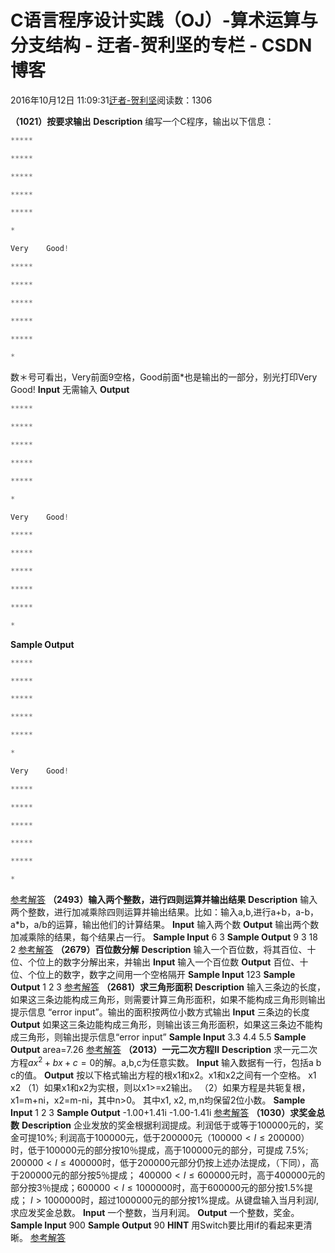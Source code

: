 
# C语言程序设计实践（OJ）-算术运算与分支结构 - 迂者-贺利坚的专栏 - CSDN博客

2016年10月12日 11:09:31[迂者-贺利坚](https://me.csdn.net/sxhelijian)阅读数：1306


**（1021）按要求输出**
**Description**
编写一个C程序，输出以下信息：
```python
*****
```
```python
*****
```
```python
*****
```
```python
*****
```
```python
*****
```
```python
*
```
```python
Very    Good!
```
```python
*****
```
```python
*****
```
```python
*****
```
```python
*****
```
```python
*****
```
```python
*
```
数＊号可看出，Very前面9空格，Good前面*也是输出的一部分，别光打印Very Good!
**Input**
无需输入
**Output**
```python
*****
```
```python
*****
```
```python
*****
```
```python
*****
```
```python
*****
```
```python
*
```
```python
Very    Good!
```
```python
*****
```
```python
*****
```
```python
*****
```
```python
*****
```
```python
*****
```
```python
*
```
**Sample Output**
```python
*****
```
```python
*****
```
```python
*****
```
```python
*****
```
```python
*****
```
```python
*
```
```python
Very    Good!
```
```python
*****
```
```python
*****
```
```python
*****
```
```python
*****
```
```python
*****
```
```python
*
```
[参考解答](http://blog.csdn.net/sxhelijian/article/details/52800241)
**（2493）输入两个整数，进行四则运算并输出结果**
**Description**
输入两个整数，进行加减乘除四则运算并输出结果。比如：输入a,b,进行a+b，a-b，a*b，a/b的运算，输出他们的计算结果。
**Input**
输入两个数
**Output**
输出两个数加减乘除的结果，每个结果占一行。
**Sample Input**
6 3
**Sample Output**
9
3
18
2
[参考解答](http://blog.csdn.net/sxhelijian/article/details/52800248)
**（2679）百位数分解**
**Description**
输入一个百位数，将其百位、十位、个位上的数字分解出来，并输出
**Input**
输入一个百位数
**Output**
百位、十位、个位上的数字，数字之间用一个空格隔开
**Sample Input**
123
**Sample Output**
1 2 3
[参考解答](http://blog.csdn.net/sxhelijian/article/details/42495839)
**（2681）求三角形面积**
**Description**
输入三条边的长度，如果这三条边能构成三角形，则需要计算三角形面积，如果不能构成三角形则输出提示信息 “error input”。输出的面积按两位小数方式输出
**Input**
三条边的长度
**Output**
如果这三条边能构成三角形，则输出该三角形面积，如果这三条边不能构成三角形，则输出提示信息“error input”
**Sample Input**
3.3  4.4  5.5
**Sample Output**
area=7.26
[参考解答](http://blog.csdn.net/sxhelijian/article/details/52800355)
**（2013）一元二次方程Ⅱ**
**Description**
求一元二次方程$ax^2+bx+c=0$的解。a,b,c为任意实数。
**Input**
输入数据有一行，包括a b c的值。
**Output**
按以下格式输出方程的根x1和x2。x1和x2之间有一个空格。 x1 x2
（1）如果x1和x2为实根，则以x1>=x2输出。
（2）如果方程是共轭复根，x1=m+ni，x2=m-ni，其中n>0。 其中x1, x2, m,n均保留2位小数。
**Sample Input**
1 2 3
**Sample Output**
-1.00+1.41i -1.00-1.41i
[参考解答](http://blog.csdn.net/sxhelijian/article/details/52800509)
**（1030）求奖金总数**
**Description**
企业发放的奖金根据利润提成。利润低于或等于100000元的，奖金可提10%;
利润高于100000元，低于200000元（$100000<I≤200000$）时，低于100000元的部分按10％提成，高于100000元的部分，可提成 7.5%;
$200000<I≤400000$时，低于200000元部分仍按上述办法提成，（下同），高于200000元的部分按5％提成；
$400000<I≤600000$元时，高于400000元的部分按3％提成；$600000<I≤1000000$时，高于600000元的部分按1.5%提成；
$I>1000000$时，超过1000000元的部分按1%提成。从键盘输入当月利润$I$,求应发奖金总数。
**Input**
一个整数，当月利润。
**Output**
一个整数，奖金。
**Sample Input**
900
**Sample Output**
90
**HINT**
用Switch要比用if的看起来更清晰。
[参考解答](http://blog.csdn.net/sxhelijian/article/details/52800889)

